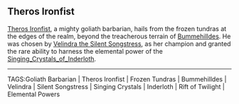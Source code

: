 ## Theros Ironfist

[Theros Ironfist](../People/Theros_Ironfist.md), a mighty goliath barbarian, hails from the frozen tundras at the edges of the realm, beyond the treacherous terrain of [Bummehilldes](../Places/Bummehilldes.md). He was chosen by [Velindra the Silent Songstress](Velindra%20the%20Silent%20Songstress.md), as her champion and granted the rare ability to harness the elemental power of the [Singing_Crystals_of_Inderloth](../Places/Singing_Crystals_of_Inderloth.md). 


---

TAGS:Goliath Barbarian | Theros Ironfist | Frozen Tundras | Bummehilldes | Velindra | Silent Songstress | Singing Crystals | Inderloth | Rift of Twilight | Elemental Powers
